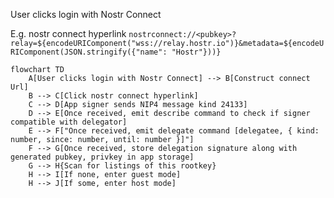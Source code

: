 User clicks login with Nostr Connect

E.g. nostr connect hyperlink `nostrconnect://<pubkey>?relay=${encodeURIComponent("wss://relay.hostr.io")}&metadata=${encodeURIComponent(JSON.stringify({"name": "Hostr"}))}`

```mermaid
flowchart TD
    A[User clicks login with Nostr Connect] --> B[Construct connect Url]
    B --> C[Click nostr connect hyperlink]
    C --> D[App signer sends NIP4 message kind 24133]
    D --> E[Once received, emit describe command to check if signer compatible with delegator]
    E --> F["Once received, emit delegate command [delegatee, { kind: number, since: number, until: number }]"]
    F --> G[Once received, store delegation signature along with generated pubkey, privkey in app storage]
    G --> H{Scan for listings of this rootkey}
    H --> I[If none, enter guest mode]
    H --> J[If some, enter host mode]
```